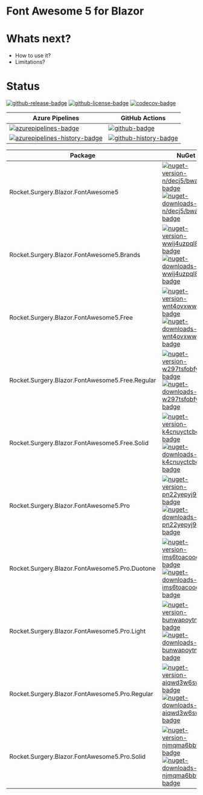 # Font Awesome 5 for Blazor


# Whats next?
* How to use it?
* Limitations?

# Status
<!-- badges -->
[![github-release-badge]][github-release]
[![github-license-badge]][github-license]
[![codecov-badge]][codecov]
<!-- badges -->

<!-- history badges -->
| Azure Pipelines | GitHub Actions |
| --------------- | -------------- |
| [![azurepipelines-badge]][azurepipelines] | [![github-badge]][github] |
| [![azurepipelines-history-badge]][azurepipelines-history] | [![github-history-badge]][github] |
<!-- history badges -->

<!-- nuget packages -->
| Package | NuGet |
| ------- | ----- |
| Rocket.Surgery.Blazor.FontAwesome5 | [![nuget-version-n/decj5/bwaa-badge]![nuget-downloads-n/decj5/bwaa-badge]][nuget-n/decj5/bwaa] |
| Rocket.Surgery.Blazor.FontAwesome5.Brands | [![nuget-version-wwij4uzpql8g-badge]![nuget-downloads-wwij4uzpql8g-badge]][nuget-wwij4uzpql8g] |
| Rocket.Surgery.Blazor.FontAwesome5.Free | [![nuget-version-wnt4ovxwwika-badge]![nuget-downloads-wnt4ovxwwika-badge]][nuget-wnt4ovxwwika] |
| Rocket.Surgery.Blazor.FontAwesome5.Free.Regular | [![nuget-version-w297tsfobfya-badge]![nuget-downloads-w297tsfobfya-badge]][nuget-w297tsfobfya] |
| Rocket.Surgery.Blazor.FontAwesome5.Free.Solid | [![nuget-version-k4cnuyctcboa-badge]![nuget-downloads-k4cnuyctcboa-badge]][nuget-k4cnuyctcboa] |
| Rocket.Surgery.Blazor.FontAwesome5.Pro | [![nuget-version-pn22yepyj9cq-badge]![nuget-downloads-pn22yepyj9cq-badge]][nuget-pn22yepyj9cq] |
| Rocket.Surgery.Blazor.FontAwesome5.Pro.Duotone | [![nuget-version-ims6toacooca-badge]![nuget-downloads-ims6toacooca-badge]][nuget-ims6toacooca] |
| Rocket.Surgery.Blazor.FontAwesome5.Pro.Light | [![nuget-version-bunwapoytnsg-badge]![nuget-downloads-bunwapoytnsg-badge]][nuget-bunwapoytnsg] |
| Rocket.Surgery.Blazor.FontAwesome5.Pro.Regular | [![nuget-version-aiqwd3w6swfg-badge]![nuget-downloads-aiqwd3w6swfg-badge]][nuget-aiqwd3w6swfg] |
| Rocket.Surgery.Blazor.FontAwesome5.Pro.Solid | [![nuget-version-njmqma6bbt/a-badge]![nuget-downloads-njmqma6bbt/a-badge]][nuget-njmqma6bbt/a] |
<!-- nuget packages -->

<!-- generated references -->
[github-release]: https://github.com/RocketSurgeonsGuild/Blazor.FontAwesome5/releases/latest
[github-release-badge]: https://img.shields.io/github/release/RocketSurgeonsGuild/Blazor.FontAwesome5.svg?logo=github&style=flat "Latest Release"
[github-license]: https://github.com/RocketSurgeonsGuild/Blazor.FontAwesome5/blob/master/LICENSE
[github-license-badge]: https://img.shields.io/github/license/RocketSurgeonsGuild/Blazor.FontAwesome5.svg?style=flat "License"
[codecov]: https://codecov.io/gh/RocketSurgeonsGuild/Blazor.FontAwesome5
[codecov-badge]: https://img.shields.io/codecov/c/github/RocketSurgeonsGuild/Blazor.FontAwesome5.svg?color=E03997&label=codecov&logo=codecov&logoColor=E03997&style=flat "Code Coverage"
[azurepipelines]: https://dev.azure.com/rocketsurgeonsguild/Libraries/_build/latest?definitionId=43&branchName=master
[azurepipelines-badge]: https://img.shields.io/azure-devops/build/rocketsurgeonsguild/Libraries/43.svg?color=98C6FF&label=azure%20pipelines&logo=azuredevops&logoColor=98C6FF&style=flat "Azure Pipelines Status"
[azurepipelines-history]: https://dev.azure.com/rocketsurgeonsguild/Libraries/_build?definitionId=43&branchName=master
[azurepipelines-history-badge]: https://buildstats.info/azurepipelines/chart/rocketsurgeonsguild/Libraries/43?includeBuildsFromPullRequest=false "Azure Pipelines History"
[github]: https://github.com/RocketSurgeonsGuild/Blazor.FontAwesome5/actions?query=workflow%3Aci
[github-badge]: https://img.shields.io/github/workflow/status/RocketSurgeonsGuild/Blazor.FontAwesome5/ci.svg?label=github&logo=github&color=b845fc&logoColor=b845fc&style=flat "GitHub Actions Status"
[github-history-badge]: https://buildstats.info/github/chart/RocketSurgeonsGuild/Blazor.FontAwesome5?includeBuildsFromPullRequest=false "GitHub Actions History"
[nuget-n/decj5/bwaa]: https://www.nuget.org/packages/Rocket.Surgery.Blazor.FontAwesome5/
[nuget-version-n/decj5/bwaa-badge]: https://img.shields.io/nuget/v/Rocket.Surgery.Blazor.FontAwesome5.svg?color=004880&logo=nuget&style=flat-square "NuGet Version"
[nuget-downloads-n/decj5/bwaa-badge]: https://img.shields.io/nuget/dt/Rocket.Surgery.Blazor.FontAwesome5.svg?color=004880&logo=nuget&style=flat-square "NuGet Downloads"
[nuget-wwij4uzpql8g]: https://www.nuget.org/packages/Rocket.Surgery.Blazor.FontAwesome5.Brands/
[nuget-version-wwij4uzpql8g-badge]: https://img.shields.io/nuget/v/Rocket.Surgery.Blazor.FontAwesome5.Brands.svg?color=004880&logo=nuget&style=flat-square "NuGet Version"
[nuget-downloads-wwij4uzpql8g-badge]: https://img.shields.io/nuget/dt/Rocket.Surgery.Blazor.FontAwesome5.Brands.svg?color=004880&logo=nuget&style=flat-square "NuGet Downloads"
[nuget-wnt4ovxwwika]: https://www.nuget.org/packages/Rocket.Surgery.Blazor.FontAwesome5.Free/
[nuget-version-wnt4ovxwwika-badge]: https://img.shields.io/nuget/v/Rocket.Surgery.Blazor.FontAwesome5.Free.svg?color=004880&logo=nuget&style=flat-square "NuGet Version"
[nuget-downloads-wnt4ovxwwika-badge]: https://img.shields.io/nuget/dt/Rocket.Surgery.Blazor.FontAwesome5.Free.svg?color=004880&logo=nuget&style=flat-square "NuGet Downloads"
[nuget-w297tsfobfya]: https://www.nuget.org/packages/Rocket.Surgery.Blazor.FontAwesome5.Free.Regular/
[nuget-version-w297tsfobfya-badge]: https://img.shields.io/nuget/v/Rocket.Surgery.Blazor.FontAwesome5.Free.Regular.svg?color=004880&logo=nuget&style=flat-square "NuGet Version"
[nuget-downloads-w297tsfobfya-badge]: https://img.shields.io/nuget/dt/Rocket.Surgery.Blazor.FontAwesome5.Free.Regular.svg?color=004880&logo=nuget&style=flat-square "NuGet Downloads"
[nuget-k4cnuyctcboa]: https://www.nuget.org/packages/Rocket.Surgery.Blazor.FontAwesome5.Free.Solid/
[nuget-version-k4cnuyctcboa-badge]: https://img.shields.io/nuget/v/Rocket.Surgery.Blazor.FontAwesome5.Free.Solid.svg?color=004880&logo=nuget&style=flat-square "NuGet Version"
[nuget-downloads-k4cnuyctcboa-badge]: https://img.shields.io/nuget/dt/Rocket.Surgery.Blazor.FontAwesome5.Free.Solid.svg?color=004880&logo=nuget&style=flat-square "NuGet Downloads"
[nuget-pn22yepyj9cq]: https://www.nuget.org/packages/Rocket.Surgery.Blazor.FontAwesome5.Pro/
[nuget-version-pn22yepyj9cq-badge]: https://img.shields.io/nuget/v/Rocket.Surgery.Blazor.FontAwesome5.Pro.svg?color=004880&logo=nuget&style=flat-square "NuGet Version"
[nuget-downloads-pn22yepyj9cq-badge]: https://img.shields.io/nuget/dt/Rocket.Surgery.Blazor.FontAwesome5.Pro.svg?color=004880&logo=nuget&style=flat-square "NuGet Downloads"
[nuget-ims6toacooca]: https://www.nuget.org/packages/Rocket.Surgery.Blazor.FontAwesome5.Pro.Duotone/
[nuget-version-ims6toacooca-badge]: https://img.shields.io/nuget/v/Rocket.Surgery.Blazor.FontAwesome5.Pro.Duotone.svg?color=004880&logo=nuget&style=flat-square "NuGet Version"
[nuget-downloads-ims6toacooca-badge]: https://img.shields.io/nuget/dt/Rocket.Surgery.Blazor.FontAwesome5.Pro.Duotone.svg?color=004880&logo=nuget&style=flat-square "NuGet Downloads"
[nuget-bunwapoytnsg]: https://www.nuget.org/packages/Rocket.Surgery.Blazor.FontAwesome5.Pro.Light/
[nuget-version-bunwapoytnsg-badge]: https://img.shields.io/nuget/v/Rocket.Surgery.Blazor.FontAwesome5.Pro.Light.svg?color=004880&logo=nuget&style=flat-square "NuGet Version"
[nuget-downloads-bunwapoytnsg-badge]: https://img.shields.io/nuget/dt/Rocket.Surgery.Blazor.FontAwesome5.Pro.Light.svg?color=004880&logo=nuget&style=flat-square "NuGet Downloads"
[nuget-aiqwd3w6swfg]: https://www.nuget.org/packages/Rocket.Surgery.Blazor.FontAwesome5.Pro.Regular/
[nuget-version-aiqwd3w6swfg-badge]: https://img.shields.io/nuget/v/Rocket.Surgery.Blazor.FontAwesome5.Pro.Regular.svg?color=004880&logo=nuget&style=flat-square "NuGet Version"
[nuget-downloads-aiqwd3w6swfg-badge]: https://img.shields.io/nuget/dt/Rocket.Surgery.Blazor.FontAwesome5.Pro.Regular.svg?color=004880&logo=nuget&style=flat-square "NuGet Downloads"
[nuget-njmqma6bbt/a]: https://www.nuget.org/packages/Rocket.Surgery.Blazor.FontAwesome5.Pro.Solid/
[nuget-version-njmqma6bbt/a-badge]: https://img.shields.io/nuget/v/Rocket.Surgery.Blazor.FontAwesome5.Pro.Solid.svg?color=004880&logo=nuget&style=flat-square "NuGet Version"
[nuget-downloads-njmqma6bbt/a-badge]: https://img.shields.io/nuget/dt/Rocket.Surgery.Blazor.FontAwesome5.Pro.Solid.svg?color=004880&logo=nuget&style=flat-square "NuGet Downloads"
<!-- generated references -->

<!-- nuke-data
github:
  owner: RocketSurgeonsGuild
  repository: Blazor.FontAwesome5
azurepipelines:
  account: rocketsurgeonsguild
  teamproject: Libraries
  builddefinition: 43
-->
